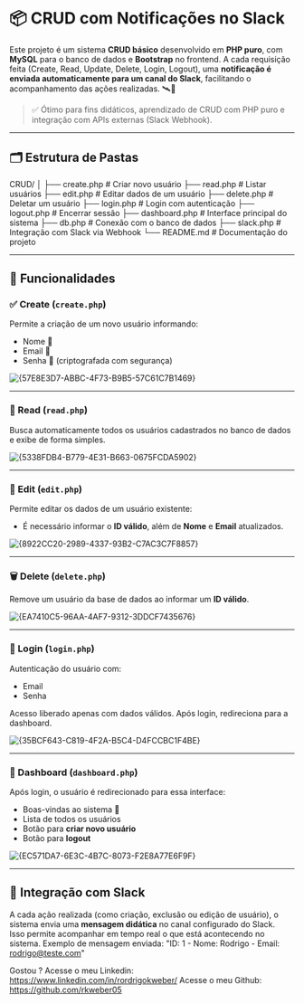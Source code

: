 # 📦 CRUD com Notificações no Slack

Este projeto é um sistema **CRUD básico** desenvolvido em **PHP puro**, com **MySQL** para o banco de dados e **Bootstrap** no frontend. A cada requisição feita (Create, Read, Update, Delete, Login, Logout), uma **notificação é enviada automaticamente para um canal do Slack**, facilitando o acompanhamento das ações realizadas. 🛰️💬

> ✅ Ótimo para fins didáticos, aprendizado de CRUD com PHP puro e integração com APIs externas (Slack Webhook).

---

## 🗂️ Estrutura de Pastas

CRUD/
│
├── create.php        # Criar novo usuário
├── read.php          # Listar usuários
├── edit.php          # Editar dados de um usuário
├── delete.php        # Deletar um usuário
├── login.php         # Login com autenticação
├── logout.php        # Encerrar sessão
├── dashboard.php     # Interface principal do sistema
├── db.php            # Conexão com o banco de dados
├── slack.php         # Integração com Slack via Webhook
└── README.md         # Documentação do projeto

---

## 🚀 Funcionalidades

### ✅ Create (`create.php`)
Permite a criação de um novo usuário informando:
- Nome 🧑
- Email 📧
- Senha 🔐 (criptografada com segurança)

![{57E8E3D7-ABBC-4F73-B9B5-57C61C7B1469}](https://github.com/user-attachments/assets/53ddb42a-f694-43bb-962f-9dda9c572c97)


---

### 📄 Read (`read.php`)
Busca automaticamente todos os usuários cadastrados no banco de dados e exibe de forma simples.

![{5338FDB4-B779-4E31-B663-0675FCDA5902}](https://github.com/user-attachments/assets/05370d88-f5a8-4e3f-b6a8-7b0898dce812)


---

### 📝 Edit (`edit.php`)
Permite editar os dados de um usuário existente:
- É necessário informar o **ID válido**, além de **Nome** e **Email** atualizados.

![{8922CC20-2989-4337-93B2-C7AC3C7F8857}](https://github.com/user-attachments/assets/2730946d-b868-4c57-bef9-54200d4dfa2a)


---

### 🗑️ Delete (`delete.php`)
Remove um usuário da base de dados ao informar um **ID válido**.

![{EA7410C5-96AA-4AF7-9312-3DDCF7435676}](https://github.com/user-attachments/assets/9b868cbf-bd7f-41e7-9892-2cd30da7e911)

---

### 🔐 Login (`login.php`)
Autenticação do usuário com:
- Email
- Senha

Acesso liberado apenas com dados válidos. Após login, redireciona para a dashboard.

![{35BCF643-C819-4F2A-B5C4-D4FCCBC1F4BE}](https://github.com/user-attachments/assets/5fde0d13-e9c6-4700-afb6-e0e5b96d5fc7)

---

### 🧭 Dashboard (`dashboard.php`)
Após login, o usuário é redirecionado para essa interface:
- Boas-vindas ao sistema 👋
- Lista de todos os usuários
- Botão para **criar novo usuário**
- Botão para **logout**

![{EC571DA7-6E3C-4B7C-8073-F2E8A77E6F9F}](https://github.com/user-attachments/assets/75411a2a-7819-4118-95f9-dfa6eedd3ba1)

---

## 📢 Integração com Slack

A cada ação realizada (como criação, exclusão ou edição de usuário), o sistema envia uma **mensagem didática** no canal configurado do Slack.  
Isso permite acompanhar em tempo real o que está acontecendo no sistema. Exemplo de mensagem enviada: "ID: 1 - Nome: Rodrigo - Email: rodrigo@teste.com"

Gostou ?
Acesse o meu Linkedin: https://www.linkedin.com/in/rordrigokweber/
Acesse o meu Github: https://github.com/rkweber05
